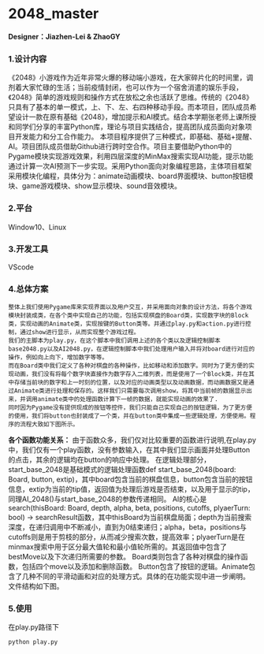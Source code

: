 # 2048_master

**Designer：Jiazhen-Lei & ZhaoGY**

### 1.设计内容
《2048》小游戏作为近年非常火爆的移动端小游戏，在大家碎片化的时间里，调剂着大家忙碌的生活；当前疫情封闭，也可以作为一个宿舍消遣的娱乐手段，《2048》简单的游戏规则和操作方式在放松之余也活跃了思维。传统的《2048》只具有了基本的单一模式，上、下、左、右四种移动手段。而本项目，团队成员希望设计一款在原有基础《2048》，增加提示和AI模式。结合本学期张老师上课所授和同学们分享的丰富Python库，理论与项目实践结合，提高团队成员面向对象项目开发能力和分工合作能力。
本项目程序提供了三种模式，即基础、基础+提醒、AI。项目团队成员借助Github进行跨时空合作。项目主要借助Python中的Pygame模块实现游戏效果，利用四层深度的MinMax搜索实现AI功能，提示功能通过计算一次AI预测下一步实现。采用Python面向对象编程思路，主体项目框架采用模块化编程，具体分为：animate动画模块、board界面模块、button按钮模块、game游戏模块、show显示模块、sound音效模块。


### 2.平台

Window10、Linux

### 3.开发工具

VScode

### 4.总体方案

	整体上我们使用Pygame库来实现界面以及用户交互，并采用面向对象的设计方法，将各个游戏模块封装成类，在各个类中实现自己的功能，包括实现棋盘的Board类，实现数字块的Block类，实现动画的Animate类，实现按键的Button类等。并通过play.py和action.py进行控制，通过show进行显示，从而实现整个游戏过程。
	我们的主脚本为play.py，在这个脚本中我们调用上述的各个类以及逻辑控制脚本base2048.py以及AI2048.py，在逻辑控制脚本中我们处理用户输入并将对board进行对应的操作，例如向上向下，增加数字等等。
	而在Board类中我们定义了各种对棋盘的各种操作，比如移动和添加数字。同时为了更方便的实现动画，我们没有将每个数字块直接作为数字存入二维列表，而是使用了一个Block类，并在其中存储当前块的数字和上一时刻的位置，以及对应的动画类型以及动画数据，而动画数据又是通过Animate类进行处理和保存的。这样我们只需要每次调用show，将其中当前帧的数据显示出来，并调用animate类中的处理函数计算下一帧的数据，就能实现动画的效果了.
	同时因为Pygame没有提供现成的按钮等控件，我们只能自己实现自己的按钮逻辑，为了更方便的使用，我们将button也封装成了一个类，并在button类中集成一些逻辑处理，方便使用。程序的流程大致如下图所示。

**各个函数功能关系：**
	由于函数众多，我们仅对比较重要的函数进行说明,在play.py中，我们仅有一个play函数，没有参数输入，在其中我们显示画面并处理Button的点击，其余的逻辑均在button的响应中处理。
	在逻辑处理部分，start_base_2048是基础模式的逻辑处理函数def start_base_2048(board: Board, button, extip)，其中board包含当前的棋盘信息，button包含当前的按钮信息，extip为当前的tip值，返回值为处理后游戏是否结束，以及用于显示的tip，同理AI_2048()与start_base_2048的参数传递相同。
	AI的核心是search(thisBoard: Board, depth, alpha, beta, positions, cutoffs, plyaerTurn: bool) -> searchResult函数，其中thisBoard为当前棋盘局面；depth为当前搜索深度，在递归调用中不断减小，直到为0结束递归；alpha，beta，positions与cutoffs则是用于剪枝的部分，从而减少搜索次数，提高效率；plyaerTurn是在minmax搜索中用于区分最大值轮和最小值轮所需的。其返回值中包含了bestMove以及下次递归所需要的参数。
	Board类则包含了各种对棋盘的操作函数，包括四个move以及添加和删除函数。 Button包含了按钮的逻辑。Animate包含了几种不同的平滑动画和对应的处理方式。具体的在功能实现中进一步阐明。
	文件结构如下图。



### 5.使用

 在play.py路径下

```python
python play.py
```

